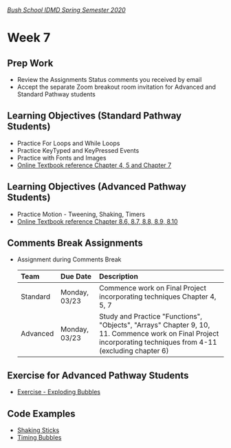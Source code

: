 [_Bush School IDMD Spring Semester 2020_](https://chandrunarayan.github.io/idmd/)

# Week 7

## Prep Work
* Review the Assignments Status comments you received by email 
* Accept the separate Zoom breakout room invitation for Advanced and Standard Pathway students

## Learning Objectives (Standard Pathway Students)
* Practice For Loops and While Loops
* Practice KeyTyped and KeyPressed Events
* Practice with Fonts and Images
* [Online Textbook reference Chapter 4, 5 and Chapter 7](https://drive.google.com/drive/u/2/folders/15GK0VESxqTvYGst9EtvILshb0MGlO4c5)

## Learning Objectives (Advanced Pathway Students)
* Practice Motion - Tweening, Shaking, Timers
* [Online Textbook reference Chapter 8.6, 8.7, 8.8, 8.9, 8.10](https://drive.google.com/drive/u/2/folders/15GK0VESxqTvYGst9EtvILshb0MGlO4c5)

## Comments Break Assignments

*	Assignment during Comments Break

    | Team | Due Date | Description |
    | :--- | :--- | :---
    | Standard | Monday, 03/23 | Commence work on Final Project incorporating techniques Chapter 4, 5, 7 |
    | Advanced | Monday, 03/23 | Study and Practice "Functions", "Objects", "Arrays" Chapter 9, 10, 11. Commence work on Final Project incorporating techniques from 4-11 (excluding chapter 6)|


## Exercise for Advanced Pathway Students
* [Exercise - Exploding Bubbles](code/exploding_bubbles.md)

## Code Examples
* [Shaking Sticks](code/shakingsticks)
* [Timing Bubbles](code/timingbubbles)
